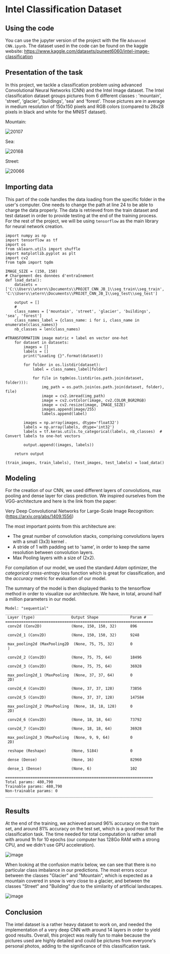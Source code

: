 # Intel Classification Dataset


## Using the code
You can use the jupyter version of the project with the file ```Advanced CNN.ipynb```.
The dataset used in the code can be found on the kaggle website: https://www.kaggle.com/datasets/puneet6060/intel-image-classification

## Presentation of the task

In this project, we tackle a classification problem using advanced Convolutional Neural Networks (CNN) and the Intel Image dataset. 
The Intel classification dataset groups pictures from 6 different classes : 'mountain', 'street', 'glacier', 'buildings', 'sea' and 'forest'. Those pictures are in average in medium resolution of 150x150 pixels and RGB colors (compared to 28x28 pixels in black and white for the MNIST dataset).

Mountain:

![20107](https://github.com/Jean-BaptisteAC/Intel-Dataset-Classification/assets/66775006/3e33a508-ed13-4ed9-9c2b-cb91d3e2a231)

Sea:

![20168](https://github.com/Jean-BaptisteAC/Intel-Dataset-Classification/assets/66775006/4c866201-6716-4111-811e-208727963546)

Street:

![20066](https://github.com/Jean-BaptisteAC/Intel-Dataset-Classification/assets/66775006/4dea78a9-4754-4f22-bbf7-d41dc2a03a56)


## Importing data

This part of the code handles the data loading from the specific folder in the user's computer. One needs to change the path at line 24 to be able to charge the data properly.
The data is retrieved from the train dataset and test dataset in order to provide testing at the end of the training process.
For the rest of the project, we will be using ```tensorflow``` as the main library for neural network creation.

```
import numpy as np
import tensorflow as tf
import os
from sklearn.utils import shuffle           
import matplotlib.pyplot as plt             
import cv2                                               
from tqdm import tqdm

IMAGE_SIZE = (150, 150)
# Chargement des données d'entraînement
def load_data():
    datasets = ['C:\\Users\\etern\\Documents\\PROJET_CNN_JB_1\\seg_train\\seg_train', 'C:\\Users\\etern\\Documents\\PROJET_CNN_JB_1\\seg_test\\seg_test']

    output = []
    #
    class_names = ['mountain', 'street', 'glacier', 'buildings', 'sea', 'forest']
    class_names_label = {class_name: i for i, class_name in enumerate(class_names)}
    nb_classes = len(class_names)

#TRANSFORMATION image matric + label en vector one-hot
    for dataset in datasets:
        images = []
        labels = []
        print("Loading {}".format(dataset))

        for folder in os.listdir(dataset):
            label = class_names_label[folder]

            for file in tqdm(os.listdir(os.path.join(dataset, folder))):
                img_path = os.path.join(os.path.join(dataset, folder), file)
                image = cv2.imread(img_path)
                image = cv2.cvtColor(image, cv2.COLOR_BGR2RGB)
                image = cv2.resize(image, IMAGE_SIZE)
                images.append(image/255)
                labels.append(label)

        images = np.array(images, dtype='float32')
        labels = np.array(labels, dtype='int32')
        labels = tf.keras.utils.to_categorical(labels, nb_classes)  # Convert labels to one-hot vectors

        output.append((images, labels))

    return output
    
(train_images, train_labels), (test_images, test_labels) = load_data()
```

## Modeling

For the creation of our CNN, we used different layers of convolutions, max pooling and dense layer for class prediction. We inspired ourselves from the VGG-architecture and here is the link from the paper: 

Very Deep Convolutional Networks for Large-Scale Image Recognition: (https://arxiv.org/abs/1409.1556)

The most important points from this architecture are:
- The great number of convolution stacks, comprising convolutions layers with a small (3x3) kernel .
- A stride of 1 with padding set to 'same', in order to keep the same resolution between convolution layers.
- Max Pooling layers with a size of (2x2).

For compilation of our model, we used the standard *Adam* optimizer, the *categorical cross-entropy* loss function which is great for classification, and the *accuracy* metric for evaluation of our model. 

The summary of the model is then displayed thanks to the tensorflow method in order to visualize our architecture.
We have, in total, around half a million parameters in our model.

```
Model: "sequential"
_________________________________________________________________
 Layer (type)                Output Shape              Param #   
=================================================================
 conv2d (Conv2D)             (None, 150, 150, 32)      896       
                                                                 
 conv2d_1 (Conv2D)           (None, 150, 150, 32)      9248      
                                                                 
 max_pooling2d (MaxPooling2D  (None, 75, 75, 32)       0         
 )                                                               
                                                                 
 conv2d_2 (Conv2D)           (None, 75, 75, 64)        18496     
                                                                 
 conv2d_3 (Conv2D)           (None, 75, 75, 64)        36928     
                                                                 
 max_pooling2d_1 (MaxPooling  (None, 37, 37, 64)       0         
 2D)                                                             
                                                                 
 conv2d_4 (Conv2D)           (None, 37, 37, 128)       73856     
                                                                 
 conv2d_5 (Conv2D)           (None, 37, 37, 128)       147584    
                                                                 
 max_pooling2d_2 (MaxPooling  (None, 18, 18, 128)      0         
 2D)                                                             
                                                                 
 conv2d_6 (Conv2D)           (None, 18, 18, 64)        73792     
                                                                 
 conv2d_7 (Conv2D)           (None, 18, 18, 64)        36928     
                                                                 
 max_pooling2d_3 (MaxPooling  (None, 9, 9, 64)         0         
 2D)                                                             
                                                                 
 reshape (Reshape)           (None, 5184)              0         
                                                                 
 dense (Dense)               (None, 16)                82960     
                                                                 
 dense_1 (Dense)             (None, 6)                 102       
                                                                 
=================================================================
Total params: 480,790
Trainable params: 480,790
Non-trainable params: 0
_________________________________________________________________
````

## Results

At the end of the training, we achieved around 96% accuracy on the train set, and around 81% accuracy on the test set, which is a good result for the classification task. 
The time needed for total computation is rather small with around 1h for 10 epochs (our computer has 128Go RAM with a strong CPU, and we didn't use GPU acceleration).

![image](https://github.com/Jean-BaptisteAC/Intel-Dataset-Classification/assets/66775006/5f65ffe4-4eea-412b-9875-2f22d9f6b5e8)

When looking at the confusion matrix below, we can see that there is no particular class imbalance in our predictions. The most errors occur between the classes "Glacier" and "Mountain", which is expected as a mountain covered in snow is very close to a glacier, and between the classes "Street" and "Building" due to the similarity of artificial landscapes.

![image](https://github.com/Jean-BaptisteAC/Intel-Dataset-Classification/assets/66775006/f318bf98-37a3-43f7-9410-cebeab968395)

## Conclusion

The intel dataset is a rather heavy dataset to work on, and needed the implementation of a very deep CNN with around 14 layers in order to yield good results.
Overall, this project was really fun to make because the pictures used are highly detailed and could be pictures from everyone's personal photos, adding to the significance of this classification task.
